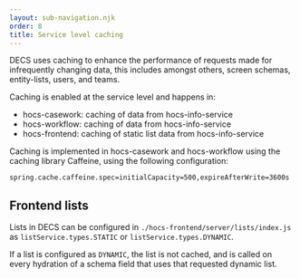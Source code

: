 ```yaml
---
layout: sub-navigation.njk
order: 8
title: Service level caching
---
```


DECS uses caching to enhance the performance of requests made for infrequently changing data, this includes amongst others, screen schemas, entity-lists, users, and teams.

Caching is enabled at the service level and happens in:

- hocs-casework: caching of data from hocs-info-service
- hocs-workflow: caching of data from hocs-info-service
- hocs-frontend: caching of static list data from hocs-info-service

Caching is implemented in hocs-casework and hocs-workflow using the caching library Caffeine, using the following configuration:

```
spring.cache.caffeine.spec=initialCapacity=500,expireAfterWrite=3600s
```

## Frontend lists
Lists in DECS can be configured in `./hocs-frontend/server/lists/index.js` as `listService.types.STATIC` or `listService.types.DYNAMIC`.

If a list is configured as `DYNAMIC`, the list is not cached, and is called on every hydration of a schema field that uses that requested dynamic list.


